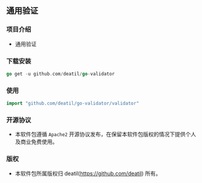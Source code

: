 ## 通用验证


### 项目介绍

*  通用验证


### 下载安装

~~~go
go get -u github.com/deatil/go-validator
~~~


### 使用

~~~go
import "github.com/deatil/go-validator/validator"
~~~


### 开源协议

*  本软件包遵循 `Apache2` 开源协议发布，在保留本软件包版权的情况下提供个人及商业免费使用。


### 版权

*  本软件包所属版权归 deatil(https://github.com/deatil) 所有。
